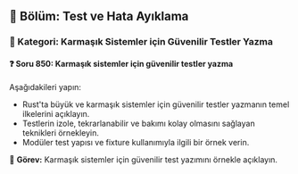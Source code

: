 ## 📘 Bölüm: Test ve Hata Ayıklama
### 🔹 Kategori: Karmaşık Sistemler için Güvenilir Testler Yazma
#### ❓ Soru 850: Karmaşık sistemler için güvenilir testler yazma

Aşağıdakileri yapın:

- Rust'ta büyük ve karmaşık sistemler için güvenilir testler yazmanın temel ilkelerini açıklayın.
- Testlerin izole, tekrarlanabilir ve bakımı kolay olmasını sağlayan teknikleri örnekleyin.
- Modüler test yapısı ve fixture kullanımıyla ilgili bir örnek verin.

🔧 **Görev:** Karmaşık sistemler için güvenilir test yazımını örnekle açıklayın.
